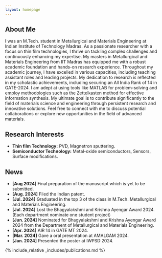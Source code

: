 ```yaml
---
layout: homepage
---
```


## About Me

I was an M.Tech. student in Metallurgical and Materials Engineering at Indian Institute of Technology Madras.
    As a passionate researcher with a focus on thin film technologies, I thrive on tackling complex challenges and continuously enhancing my expertise. My masters in Metallurgical and Materials Engineering from IIT Madras has equipped me with a robust academic foundation and hands-on research experience.
Throughout my academic journey, I have excelled in various capacities, including teaching assistant roles and leading projects. My dedication to research is reflected in my scholastic achievements, including securing an All India Rank of 14 in GATE-2024.
I am adept at using tools like MATLAB for problem-solving and employ methodologies such as the Zettelkasten method for effective information synthesis. My ultimate goal is to contribute significantly to the field of materials science and engineering through persistent research and innovative solutions.
Feel free to connect with me to discuss potential collaborations or explore new opportunities in the field of advanced materials.

## Research Interests

- **Thin film Technology:** PVD, Magnetron sputtering.
- **Semiconductor Technology:** Metal-oxide semiconductors, Sensors, Surface modifications.

## News

- **[Aug 2024]** Final preparation of the manuscript which is yet to be submitted.
- **[Aug. 2024]** Filed the Indian patent.
- **[Jul. 2024]** Graduated in the top 3 of the class in M.Tech. Metallurgical and Materials Engineering. 
- **[Jul. 2024]** Lost the Bhagyalakshmi and Krishna Ayengar Award 2024. (Each department nominate one student project)
- **[Jun. 2024]** Nominated for Bhagyalakshmi and Krishna Ayengar Award 2024 from the Department of Metallurgical and Materials Engineering.
- **[Apr. 2024]** AIR 14 in GATE MT 2024.
- **[Mar. 2024]** Gave a oral presentation at AMALGAM 2024.
- **[Jan. 2024]** Presented the poster at IWPSD 2024. 



{% include_relative _includes/publications.md %}

<!-- {% include_relative _includes/services.md %} -->

